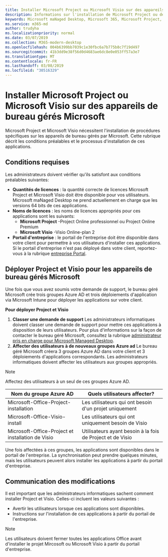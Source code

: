 ```yaml
---
title: Installer Microsoft Project ou Microsoft Visio sur des appareils de bureau gérés Microsoft
description: Informations sur l'installation de Microsoft Project ou de Microsoft Visio sur des appareils de bureau gérés Microsoft
keywords: Microsoft maNaged Desktop, Microsoft 365, Microsoft Project, Microsoft Visio
ms.service: m365-md
author: trudyha
ms.localizationpriority: normal
ms.date: 03/07/2019
ms.collection: M365-modern-desktop
ms.openlocfilehash: 004b6399bb7039c1e30fbc6a7b775b8c7f19d497
ms.sourcegitcommit: 41b3dd9e38f56d0d4683ae6dc8e0e053ff57a3e7
ms.translationtype: MT
ms.contentlocale: fr-FR
ms.lasthandoff: 03/08/2019
ms.locfileid: "30516329"
---
```

# <a name="install-microsoft-project-or-microsoft-visio-on-microsoft-managed-desktop-devices"></a>Installer Microsoft Project ou Microsoft Visio sur des appareils de bureau gérés Microsoft

Microsoft Project et Microsoft Visio nécessitent l'installation de procédures spécifiques sur les appareils de bureau gérés par Microsoft. Cette rubrique décrit les conditions préalables et le processus d'installation de ces applications.

## <a name="prerequisites"></a>Conditions requises

Les administrateurs doivent vérifier qu'ils satisfont aux conditions préalables suivantes:
- **Quantités de licences** : la quantité correcte de licences Microsoft Project et Microsoft Visio doit être disponible pour vos utilisateurs. Microsoft maNaged Desktop ne prend actuellement en charge que les versions 64 bits de ces applications. 
- **Noms de licences** : les noms de licences appropriés pour ces applications sont les suivants:
    - **Microsoft Project** -Project Online professionnel ou Project Online Premium
    - **Microsoft Visio** -Visio Online-plan 2
- **Portail d'entreprise** : le portail de l'entreprise doit être disponible dans votre client pour permettre à vos utilisateurs d'installer ces applications. Si le portail d'entreprise n'est pas déployé dans votre client, reportez-vous à la rubrique [entreprise Portal](company-portal.md).

## <a name="deploy-project-and-visio-for-microsoft-managed-desktop-devices"></a>Déployer Project et Visio pour les appareils de bureau gérés Microsoft
Une fois que vous avez soumis votre demande de support, le bureau géré Microsoft crée trois groupes Azure AD et trois déploiements d'application via Microsoft Intune pour déployer les applications sur votre client.  

**Pour déployer Project et Visio**
1. **Classer une demande de support** Les administrateurs informatiques doivent classer une demande de support pour mettre ces applications à disposition de leurs utilisateurs. Pour plus d'informations sur la façon de contacter le bureau géré Microsoft, consultez la rubrique [administrateur pris en charge pour Microsoft Managed Desktop](../working-with-managed-desktop/admin-support.md).
2. **Affecter des utilisateurs à de nouveaux groupes Azure ad** Le bureau géré Microsoft créera 3 groupes Azure AD dans votre client et 3 déploiements d'applications correspondants. Les administrateurs informatiques doivent affecter les utilisateurs aux groupes appropriés.

>[!NOTE]
>Affectez des utilisateurs à un seul de ces groupes Azure AD. 

Nom du groupe Azure AD | Quels utilisateurs affecter?   
 --- | ---
Microsoft-Office-Project-installation | Les utilisateurs qui ont besoin d'un projet uniquement
Microsoft-Office-Visio-install | Les utilisateurs qui ont uniquement besoin de Visio
Microsoft-Office-Project et installation de Visio | Utilisateurs ayant besoin à la fois de Project et de Visio

Une fois affectées à ces groupes, les applications sont disponibles dans le portail de l'entreprise. La synchronisation peut prendre quelques minutes, mais les utilisateurs peuvent alors installer les applications à partir du portail d'entreprise. 

## <a name="communicate-changes"></a>Communication des modifications
Il est important que les administrateurs informatiques sachent comment installer Project et Visio. Celles-ci incluent les valeurs suivantes : 
- Avertir les utilisateurs lorsque ces applications sont disponibles. 
- Instructions sur l'installation de ces applications à partir du portail de l'entreprise.

>[!NOTE]
>Les utilisateurs doivent fermer toutes les applications Office avant d'installer le projet Mircosoft ou Microsoft Visio à partir du portail d'entreprise. 
